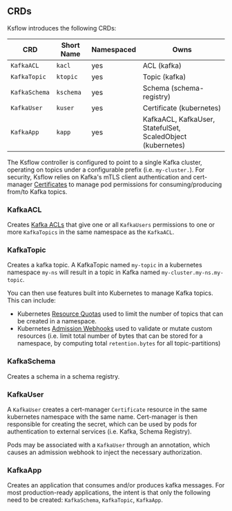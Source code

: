 
## CRDs

Ksflow introduces the following CRDs:

| CRD           | Short Name | Namespaced | Owns                                                        |
|---------------|------------|------------|-------------------------------------------------------------|
| `KafkaACL`    | `kacl`     | yes        | ACL (kafka)                                                 |
| `KafkaTopic`  | `ktopic`   | yes        | Topic (kafka)                                               |
| `KafkaSchema` | `kschema`  | yes        | Schema (schema-registry)                                    |
| `KafkaUser`   | `kuser`    | yes        | Certificate (kubernetes)                                    |
| `KafkaApp`    | `kapp`     | yes        | KafkaACL, KafkaUser, StatefulSet, ScaledObject (kubernetes) |

The Ksflow controller is configured to point to a single Kafka cluster, operating on topics under a configurable prefix (i.e. `my-cluster.`).
For security, Ksflow relies on Kafka's mTLS client authentication and cert-manager [Certificates](https://cert-manager.io/docs/concepts/certificate/)
to manage pod permissions for consuming/producing from/to Kafka topics.


### KafkaACL
Creates [Kafka ACLs](https://docs.confluent.io/platform/current/kafka/authorization.html) that give one or all
`KafkaUsers` permissions to one or more `KafkaTopics` in the same namespace as the `KafkaACL`.

### KafkaTopic
Creates a kafka topic. A KafkaTopic named `my-topic` in a kubernetes namespace `my-ns` will result in a topic in Kafka named `my-cluster.my-ns.my-topic`.

You can then use features built into Kubernetes to manage Kafka topics. This can include:
- Kubernetes [Resource Quotas](https://kubernetes.io/docs/concepts/policy/resource-quotas/#object-count-quota) used to limit the number of topics that can be created in a namespace.
- Kubernetes [Admission Webhooks](https://kubernetes.io/docs/reference/access-authn-authz/extensible-admission-controllers/) used to validate or mutate custom resources (i.e. limit total number of bytes that can be stored for a namespace, by computing total `retention.bytes` for all topic-partitions)

### KafkaSchema
Creates a schema in a schema registry.

### KafkaUser
A `KafkaUser` creates a cert-manager `Certificate` resource in the same kubernetes namespace with the same name.
Cert-manager is then responsible for creating the secret, which can be used by pods for authentication to external services (i.e. Kafka, Schema Registry).

Pods may be associated with a `KafkaUser` through an annotation, which causes an admission webhook to inject the necessary
authorization.

### KafkaApp
Creates an application that consumes and/or produces kafka messages. For most production-ready applications, the intent is
that only the following need to be created: `KafkaSchema`, `KafkaTopic`, `KafkaApp`.
